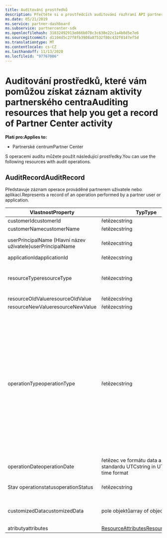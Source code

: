 ```yaml
---
title: Auditování prostředků
description: Přečtěte si o prostředcích auditování rozhraní API partnerského centra, jako je AuditRecord, které můžete použít k získání záznamu o aktivitě partnerského centra.
ms.date: 05/21/2019
ms.service: partner-dashboard
ms.subservice: partnercenter-sdk
ms.openlocfilehash: 31832492913e866b078c3c638e22c1a4b8d5e7e6
ms.sourcegitcommit: d1104d5c27f8fb3908a87532f80c432f0147ef5d
ms.translationtype: MT
ms.contentlocale: cs-CZ
ms.lasthandoff: 11/13/2020
ms.locfileid: "97767086"
---
```

# <a name="auditing-resources-that-help-you-get-a-record-of-partner-center-activity"></a><span data-ttu-id="730b6-103">Auditování prostředků, které vám pomůžou získat záznam aktivity partnerského centra</span><span class="sxs-lookup"><span data-stu-id="730b6-103">Auditing resources that help you get a record of Partner Center activity</span></span>

<span data-ttu-id="730b6-104">**Platí pro:**</span><span class="sxs-lookup"><span data-stu-id="730b6-104">**Applies to:**</span></span>

- <span data-ttu-id="730b6-105">Partnerské centrum</span><span class="sxs-lookup"><span data-stu-id="730b6-105">Partner Center</span></span>

<span data-ttu-id="730b6-106">S operacemi auditu můžete použít následující prostředky.</span><span class="sxs-lookup"><span data-stu-id="730b6-106">You can use the following resources with audit operations.</span></span>

## <a name="auditrecord"></a><span data-ttu-id="730b6-107">AuditRecord</span><span class="sxs-lookup"><span data-stu-id="730b6-107">AuditRecord</span></span>

<span data-ttu-id="730b6-108">Představuje záznam operace prováděné partnerem uživatele nebo aplikací.</span><span class="sxs-lookup"><span data-stu-id="730b6-108">Represents a record of an operation performed by a partner user or application.</span></span>

| <span data-ttu-id="730b6-109">Vlastnost</span><span class="sxs-lookup"><span data-stu-id="730b6-109">Property</span></span> | <span data-ttu-id="730b6-110">Typ</span><span class="sxs-lookup"><span data-stu-id="730b6-110">Type</span></span> | <span data-ttu-id="730b6-111">Description</span><span class="sxs-lookup"><span data-stu-id="730b6-111">Description</span></span> |
| --- | --- | ---|
| <span data-ttu-id="730b6-112">customerId</span><span class="sxs-lookup"><span data-stu-id="730b6-112">customerId</span></span> | <span data-ttu-id="730b6-113">řetězec</span><span class="sxs-lookup"><span data-stu-id="730b6-113">string</span></span> | <span data-ttu-id="730b6-114">Řetězec ve formátu GUID, který identifikuje zákazníka.</span><span class="sxs-lookup"><span data-stu-id="730b6-114">A GUID-formatted string that identifies the customer.</span></span> |
| <span data-ttu-id="730b6-115">customerName</span><span class="sxs-lookup"><span data-stu-id="730b6-115">customerName</span></span> | <span data-ttu-id="730b6-116">řetězec</span><span class="sxs-lookup"><span data-stu-id="730b6-116">string</span></span> | <span data-ttu-id="730b6-117">Jméno zákazníka.</span><span class="sxs-lookup"><span data-stu-id="730b6-117">The customer name.</span></span> |
| <span data-ttu-id="730b6-118">userPrincipalName (Hlavní název uživatele)</span><span class="sxs-lookup"><span data-stu-id="730b6-118">userPrincipalName</span></span> | <span data-ttu-id="730b6-119">řetězec</span><span class="sxs-lookup"><span data-stu-id="730b6-119">string</span></span> | <span data-ttu-id="730b6-120">Hlavní název uživatele nebo identifikátor uživatele</span><span class="sxs-lookup"><span data-stu-id="730b6-120">The user principal name or user identifier.</span></span> <span data-ttu-id="730b6-121">Obvykle se jedná o přihlašovací jméno ve stylu Internetu pro uživatele ve formátu e-mailové adresy na základě standardu RFC 822 pro Internet.</span><span class="sxs-lookup"><span data-stu-id="730b6-121">Typically, this property is an Internet-style login name for a user in an email address format based on Internet standard RFC 822.</span></span> |
| <span data-ttu-id="730b6-122">applicationId</span><span class="sxs-lookup"><span data-stu-id="730b6-122">applicationId</span></span> | <span data-ttu-id="730b6-123">řetězec</span><span class="sxs-lookup"><span data-stu-id="730b6-123">string</span></span> | <span data-ttu-id="730b6-124">Řetězec, který identifikuje aplikaci, která provedla operaci.</span><span class="sxs-lookup"><span data-stu-id="730b6-124">A string that identifies the application that performed the operation.</span></span> |
| <span data-ttu-id="730b6-125">resourceType</span><span class="sxs-lookup"><span data-stu-id="730b6-125">resourceType</span></span> | <span data-ttu-id="730b6-126">řetězec</span><span class="sxs-lookup"><span data-stu-id="730b6-126">string</span></span> | <span data-ttu-id="730b6-127">Typ prostředku, na kterém operace rozhodla.</span><span class="sxs-lookup"><span data-stu-id="730b6-127">The type of resource acted upon by the operation.</span></span> <span data-ttu-id="730b6-128">Možné hodnoty: `customer` , `customer_user` , `order` , `subscription` , `license` , `third_party_add_on` , `mpn_association` , `transfer` , `application` , `application_credential` , `partner_user` , `partner_relationship` .</span><span class="sxs-lookup"><span data-stu-id="730b6-128">Possible values: `customer`, `customer_user`, `order`, `subscription`, `license`, `third_party_add_on`, `mpn_association`, `transfer`, `application`, `application_credential`, `partner_user`, `partner_relationship`.</span></span> |
| <span data-ttu-id="730b6-129">resourceOldValue</span><span class="sxs-lookup"><span data-stu-id="730b6-129">resourceOldValue</span></span> | <span data-ttu-id="730b6-130">řetězec</span><span class="sxs-lookup"><span data-stu-id="730b6-130">string</span></span> | <span data-ttu-id="730b6-131">Stará hodnota prostředku</span><span class="sxs-lookup"><span data-stu-id="730b6-131">The old value of the resource.</span></span> |
| <span data-ttu-id="730b6-132">resourceNewValue</span><span class="sxs-lookup"><span data-stu-id="730b6-132">resourceNewValue</span></span> | <span data-ttu-id="730b6-133">řetězec</span><span class="sxs-lookup"><span data-stu-id="730b6-133">string</span></span> | <span data-ttu-id="730b6-134">Nová hodnota prostředku</span><span class="sxs-lookup"><span data-stu-id="730b6-134">The new value of the resource.</span></span> |
| <span data-ttu-id="730b6-135">operationType</span><span class="sxs-lookup"><span data-stu-id="730b6-135">operationType</span></span> | <span data-ttu-id="730b6-136">řetězec</span><span class="sxs-lookup"><span data-stu-id="730b6-136">string</span></span> | <span data-ttu-id="730b6-137">Typ provedené operace.</span><span class="sxs-lookup"><span data-stu-id="730b6-137">The type of operation performed.</span></span> <span data-ttu-id="730b6-138">Možné hodnoty: `update_customer_qualification` , `update_subscription` , `upgrade_subscription` , `convert_trial_subscription` , `add_customer` , `update_customer_billing_profile` , `update_customer_partner_contract_company_name` , `update_customer_spending_budget` , `delete_customer` (pouze účty integrace izolovaného prostoru), `remove_partner_customer_relationship` , `create_order` `update_order` `create_customer_user` `delete_customer_user` `update_customer_user` `update_customer_user_licenses` `reset_customer_user_password` `update_customer_user_principal_name` `restore_customer_user` `create_mpn_association` `update_mpn_association` `update_sfb_customer_user_licenses` `update_transfer` `create_partner_relationship` `register_application` `unregister_application` `add_application_credential` `remove_application_credential` `create_partner_user` `update_partner_user` `create_self_serve_policy` `update_self_serve_policy` `create_self_serve_policy` `delete_self_serve_policy` `remove_partner_relationship` `delete_tip_customer` `create_related_referral` `update_related_referral` `create_referral` `update_referral` `get_software_key` `get_software_download_link` `increase_spending_limit` `ready_invoice` `create_agreement` `extend_relationship` `create_transfer` ,,,,,,,,,,,,,,,,,,,,,,,,,,,,,,,,,,,,.</span><span class="sxs-lookup"><span data-stu-id="730b6-138">Possible values: `update_customer_qualification`, `update_subscription`, `upgrade_subscription`, `convert_trial_subscription`, `add_customer`, `update_customer_billing_profile`, `update_customer_partner_contract_company_name`, `update_customer_spending_budget`, `delete_customer` (sandbox integration accounts only), `remove_partner_customer_relationship`, `create_order`, `update_order`, `create_customer_user`, `delete_customer_user`, `update_customer_user`, `update_customer_user_licenses`, `reset_customer_user_password`, `update_customer_user_principal_name`, `restore_customer_user`, `create_mpn_association`, `update_mpn_association`, `update_sfb_customer_user_licenses`, `update_transfer`, `create_partner_relationship`, `register_application`, `unregister_application`, `add_application_credential`, `remove_application_credential`, `create_partner_user`, `update_partner_user`, `create_self_serve_policy`, `update_self_serve_policy`, `create_self_serve_policy`, `delete_self_serve_policy`,`remove_partner_relationship`,`delete_tip_customer`,`create_related_referral`,`update_related_referral`, `create_referral`, `update_referral`, `get_software_key`, `get_software_download_link`, `increase_spending_limit`, `ready_invoice`, `create_agreement`, `extend_relationship`, `create_transfer`.</span></span> |
| <span data-ttu-id="730b6-139">operationDate</span><span class="sxs-lookup"><span data-stu-id="730b6-139">operationDate</span></span> | <span data-ttu-id="730b6-140">řetězec ve formátu data a času standardu UTC</span><span class="sxs-lookup"><span data-stu-id="730b6-140">string in UTC date-time format</span></span> | <span data-ttu-id="730b6-141">Datum a čas provedení operace.</span><span class="sxs-lookup"><span data-stu-id="730b6-141">The date and time when the operation was performed.</span></span> |
| <span data-ttu-id="730b6-142">Stav operationstatus</span><span class="sxs-lookup"><span data-stu-id="730b6-142">operationStatus</span></span> | <span data-ttu-id="730b6-143">řetězec</span><span class="sxs-lookup"><span data-stu-id="730b6-143">string</span></span> | <span data-ttu-id="730b6-144">Stav auditované operace.</span><span class="sxs-lookup"><span data-stu-id="730b6-144">The status of the operation being audited.</span></span> <span data-ttu-id="730b6-145">Možné hodnoty: `succeeded` , `failed` , nebo `progress` , což znamená, že operace stále probíhá.</span><span class="sxs-lookup"><span data-stu-id="730b6-145">Possible values: `succeeded`, `failed`, or `progress`, which means the operation is still in progress.</span></span> |
| <span data-ttu-id="730b6-146">customizedData</span><span class="sxs-lookup"><span data-stu-id="730b6-146">customizedData</span></span>  | <span data-ttu-id="730b6-147">pole objektů</span><span class="sxs-lookup"><span data-stu-id="730b6-147">array of objects</span></span> | <span data-ttu-id="730b6-148">Další informace.</span><span class="sxs-lookup"><span data-stu-id="730b6-148">Additional information.</span></span> <span data-ttu-id="730b6-149">Každý objekt obsahuje dvě páry klíč-hodnota JSON: první je `key` a hodnota řetězce, druhá je `value` a hodnota řetězce.</span><span class="sxs-lookup"><span data-stu-id="730b6-149">Each object contains two JSON key-value pairs: the first is `key` and a string value, the second is `value` and a string value.</span></span> <span data-ttu-id="730b6-150">Počet objektů v poli závisí na typu operace, která byla provedena.</span><span class="sxs-lookup"><span data-stu-id="730b6-150">The number of objects in the array depends on the type of operation that was performed.</span></span> |
| <span data-ttu-id="730b6-151">atributy</span><span class="sxs-lookup"><span data-stu-id="730b6-151">attributes</span></span> | [<span data-ttu-id="730b6-152">ResourceAttributes</span><span class="sxs-lookup"><span data-stu-id="730b6-152">ResourceAttributes</span></span>](utility-resources.md#resourceattributes) | <span data-ttu-id="730b6-153">Atributy metadat.</span><span class="sxs-lookup"><span data-stu-id="730b6-153">The metadata attributes.</span></span> |
